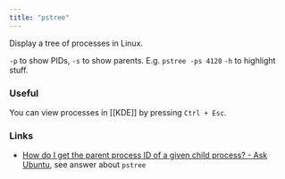 ```yaml
---
title: "pstree"
---
```


Display a tree of processes in Linux.

`-p` to show PIDs, `-s` to show parents. E.g. `pstree -ps 4120`
`-h` to highlight stuff.

### Useful
You can view processes in [[KDE]] by pressing `Ctrl + Esc`.

### Links
- [How do I get the parent process ID of a given child process? - Ask Ubuntu](https://askubuntu.com/questions/153976/how-do-i-get-the-parent-process-id-of-a-given-child-process), see answer about `pstree`
